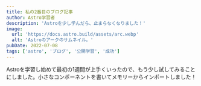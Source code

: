 ```yaml
---
title: 私の2番目のブログ記事
author: Astro学習者
description: 'Astroを少し学んだら、止まらなくなりました！'
image:
  url: 'https://docs.astro.build/assets/arc.webp'
  alt: 'Astroのアークのサムネイル。'
pubDate: 2022-07-08
tags: ['astro', 'ブログ', '公開学習', '成功']
---
```


Astroを学習し始めて最初の1週間が上手くいったので、もう少し試してみることにしました。小さなコンポーネントを書いてメモリーからインポートしました！
